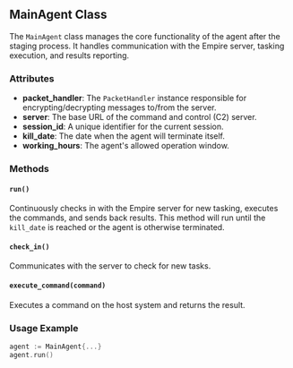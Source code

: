## MainAgent Class

The `MainAgent` class manages the core functionality of the agent after the staging process. It handles communication with the Empire server, tasking execution, and results reporting.

### Attributes

- **packet_handler**: The `PacketHandler` instance responsible for encrypting/decrypting messages to/from the server.
- **server**: The base URL of the command and control (C2) server.
- **session_id**: A unique identifier for the current session.
- **kill_date**: The date when the agent will terminate itself.
- **working_hours**: The agent's allowed operation window.

### Methods

#### `run()`
Continuously checks in with the Empire server for new tasking, executes the commands, and sends back results. This method will run until the `kill_date` is reached or the agent is otherwise terminated.

#### `check_in()`
Communicates with the server to check for new tasks.

#### `execute_command(command)`
Executes a command on the host system and returns the result.

### Usage Example

```go
agent := MainAgent{...}
agent.run()
```
